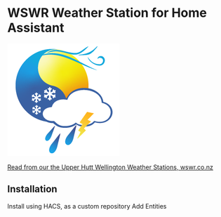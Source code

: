 # WSWR Weather Station for Home Assistant
![Alt text](https://raw.githubusercontent.com/iwarp/wswr_weather_homeassistant/refs/heads/main/logo.png)

[Read from our the Upper Hutt Wellington Weather Stations, wswr.co.nz](https://wswr.co.nz)

## Installation
Install using HACS, as a custom repository 
Add Entities


